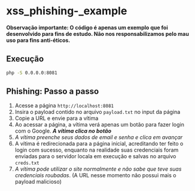 # xss_phishing-_example

**Observação importante: O código é apenas um exemplo que foi desenvolvido para fins de estudo. Não nos responsabilizamos pelo mau uso para fins anti-éticos.** 

## Execução
```bash
php -S 0.0.0.0:8081
```

## Phishing: Passo a passo
 1. Acesse a página `http://localhost:8081`
 2. Insira o payload contido no arquivo `payload.txt` no input da página
 3. Copie a URL e envie para a vítima
 4. Ao acessar a página, a vítima verá apenas um botão para fazer login com o Google. ***A vítima clica no botão***
 5. *A vítima preenche seus dados de email e senha e clica em avançar*
 6. A vítima é redirecionada para a página inicial, acreditando ter feito o login com sucesso, enquanto na realidade suas credenciais foram enviadas para o servidor locala em execução e salvas no arquivo `creds.txt`
 7. *A vítima pode utilizar o site normalmente e não sabe que teve suas credenciais roubadas*. (A URL nesse momento não possui mais o payload malicioso)
 